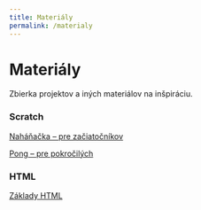 ```yaml
---
title: Materiály
permalink: /materialy
---
```


# Materiály

Zbierka projektov a iných materiálov na inšpiráciu.

### Scratch

[Naháňačka – pre začiatočníkov](https://docs.google.com/document/d/1YQSOOQEWbXsx7pRl98ljtWHRBQPrEXM7sof56AoU71Y/edit?usp=sharing)

[Pong – pre pokročilých](https://docs.google.com/document/d/1UPAS64Zjh9D3X8AcxM_AxhaeEgOrMfAL7P7tqbHMvYQ/edit?usp=sharing)

### HTML

[Základy HTML](https://repl.it/@eronisko/SeminarnyDen)
